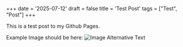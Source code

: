 +++
date = '2025-07-12'
draft = false
title = 'Test Post'
tags = ["Test", "Post"]
+++

This is a test post to my Github Pages.

Example Image should be here:
![Image Alternative Text](/pexels-caroline-mourer-517639631-32507137.jpg)